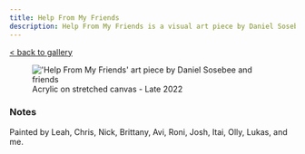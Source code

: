 ```yaml
---
title: Help From My Friends
description: Help From My Friends is a visual art piece by Daniel Sosebee and friends.
---
```


<a class="card" href="/art#help-from-my-friends">< back to gallery</a>

<figure>
<img src="/assets/art/help-from-my-friends.png" alt="'Help From My Friends' art piece by Daniel Sosebee and friends"/>
<figcaption>Acrylic on stretched canvas - Late 2022</figcaption>
</figure>

### Notes
Painted by Leah, Chris, Nick, Brittany, Avi, Roni, Josh, Itai, Olly, Lukas, and me.